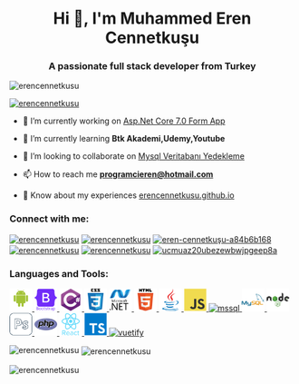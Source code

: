 <h1 align="center">Hi 👋, I'm Muhammed Eren Cennetkuşu</h1>
<h3 align="center">A passionate full stack developer from Turkey</h3>

<p align="left"> <img src="https://komarev.com/ghpvc/?username=erencennetkusu&label=Profile%20views&color=0e75b6&style=flat" alt="erencennetkusu" /> </p>

<p align="left"> <a href="https://twitter.com/erencennetkusu" target="blank"><img src="https://img.shields.io/twitter/follow/erencennetkusu?logo=twitter&style=for-the-badge" alt="erencennetkusu" /></a> </p>

- 🔭 I’m currently working on [Asp.Net Core 7.0  Form App](https://github.com/erencennetkusu/asp-dotnet-core-7.0-forms-app)

- 🌱 I’m currently learning **Btk Akademi,Udemy,Youtube**

- 👯 I’m looking to collaborate on [Mysql Veritabanı Yedekleme](https://github.com/erencennetkusu/VeritabaniYedeklemeMysql)

- 📫 How to reach me **programcieren@hotmail.com**

- 📄 Know about my experiences [erencennetkusu.github.io](erencennetkusu.github.io)

<h3 align="left">Connect with me:</h3>
<p align="left">
<a href="https://codepen.io/erencennetkusu" target="blank"><img align="center" src="https://raw.githubusercontent.com/rahuldkjain/github-profile-readme-generator/master/src/images/icons/Social/codepen.svg" alt="erencennetkusu" height="30" width="40" /></a>
<a href="https://twitter.com/erencennetkusu" target="blank"><img align="center" src="https://raw.githubusercontent.com/rahuldkjain/github-profile-readme-generator/master/src/images/icons/Social/twitter.svg" alt="erencennetkusu" height="30" width="40" /></a>
<a href="https://linkedin.com/in/eren-cennetkuşu-a84b6b168" target="blank"><img align="center" src="https://raw.githubusercontent.com/rahuldkjain/github-profile-readme-generator/master/src/images/icons/Social/linked-in-alt.svg" alt="eren-cennetkuşu-a84b6b168" height="30" width="40" /></a>
<a href="https://fb.com/erencennetkusu" target="blank"><img align="center" src="https://raw.githubusercontent.com/rahuldkjain/github-profile-readme-generator/master/src/images/icons/Social/facebook.svg" alt="erencennetkusu" height="30" width="40" /></a>
<a href="https://instagram.com/erencennetkusu" target="blank"><img align="center" src="https://raw.githubusercontent.com/rahuldkjain/github-profile-readme-generator/master/src/images/icons/Social/instagram.svg" alt="erencennetkusu" height="30" width="40" /></a>
<a href="https://www.youtube.com/c/ucmuaz20ubezewbwjpgeep8a" target="blank"><img align="center" src="https://raw.githubusercontent.com/rahuldkjain/github-profile-readme-generator/master/src/images/icons/Social/youtube.svg" alt="ucmuaz20ubezewbwjpgeep8a" height="30" width="40" /></a>
</p>

<h3 align="left">Languages and Tools:</h3>
<p align="left"> <a href="https://developer.android.com" target="_blank" rel="noreferrer"> <img src="https://raw.githubusercontent.com/devicons/devicon/master/icons/android/android-original-wordmark.svg" alt="android" width="40" height="40"/> </a> <a href="https://getbootstrap.com" target="_blank" rel="noreferrer"> <img src="https://raw.githubusercontent.com/devicons/devicon/master/icons/bootstrap/bootstrap-plain-wordmark.svg" alt="bootstrap" width="40" height="40"/> </a> <a href="https://www.w3schools.com/cs/" target="_blank" rel="noreferrer"> <img src="https://raw.githubusercontent.com/devicons/devicon/master/icons/csharp/csharp-original.svg" alt="csharp" width="40" height="40"/> </a> <a href="https://www.w3schools.com/css/" target="_blank" rel="noreferrer"> <img src="https://raw.githubusercontent.com/devicons/devicon/master/icons/css3/css3-original-wordmark.svg" alt="css3" width="40" height="40"/> </a> <a href="https://dotnet.microsoft.com/" target="_blank" rel="noreferrer"> <img src="https://raw.githubusercontent.com/devicons/devicon/master/icons/dot-net/dot-net-original-wordmark.svg" alt="dotnet" width="40" height="40"/> </a> <a href="https://www.w3.org/html/" target="_blank" rel="noreferrer"> <img src="https://raw.githubusercontent.com/devicons/devicon/master/icons/html5/html5-original-wordmark.svg" alt="html5" width="40" height="40"/> </a> <a href="https://www.java.com" target="_blank" rel="noreferrer"> <img src="https://raw.githubusercontent.com/devicons/devicon/master/icons/java/java-original.svg" alt="java" width="40" height="40"/> </a> <a href="https://developer.mozilla.org/en-US/docs/Web/JavaScript" target="_blank" rel="noreferrer"> <img src="https://raw.githubusercontent.com/devicons/devicon/master/icons/javascript/javascript-original.svg" alt="javascript" width="40" height="40"/> </a> <a href="https://www.microsoft.com/en-us/sql-server" target="_blank" rel="noreferrer"> <img src="https://www.svgrepo.com/show/303229/microsoft-sql-server-logo.svg" alt="mssql" width="40" height="40"/> </a> <a href="https://www.mysql.com/" target="_blank" rel="noreferrer"> <img src="https://raw.githubusercontent.com/devicons/devicon/master/icons/mysql/mysql-original-wordmark.svg" alt="mysql" width="40" height="40"/> </a> <a href="https://nodejs.org" target="_blank" rel="noreferrer"> <img src="https://raw.githubusercontent.com/devicons/devicon/master/icons/nodejs/nodejs-original-wordmark.svg" alt="nodejs" width="40" height="40"/> </a> <a href="https://www.photoshop.com/en" target="_blank" rel="noreferrer"> <img src="https://raw.githubusercontent.com/devicons/devicon/master/icons/photoshop/photoshop-line.svg" alt="photoshop" width="40" height="40"/> </a> <a href="https://www.php.net" target="_blank" rel="noreferrer"> <img src="https://raw.githubusercontent.com/devicons/devicon/master/icons/php/php-original.svg" alt="php" width="40" height="40"/> </a> <a href="https://reactjs.org/" target="_blank" rel="noreferrer"> <img src="https://raw.githubusercontent.com/devicons/devicon/master/icons/react/react-original-wordmark.svg" alt="react" width="40" height="40"/> </a> <a href="https://www.typescriptlang.org/" target="_blank" rel="noreferrer"> <img src="https://raw.githubusercontent.com/devicons/devicon/master/icons/typescript/typescript-original.svg" alt="typescript" width="40" height="40"/> </a> <a href="https://vuetifyjs.com/en/" target="_blank" rel="noreferrer"> <img src="https://bestofjs.org/logos/vuetify.svg" alt="vuetify" width="40" height="40"/> </a> </p>

<p><img align="left" src="https://github-readme-stats.vercel.app/api/top-langs?username=erencennetkusu&show_icons=true&locale=en&layout=compact" alt="erencennetkusu" /></p>

<p>&nbsp;<img align="center" src="https://github-readme-stats.vercel.app/api?username=erencennetkusu&show_icons=true&locale=en" alt="erencennetkusu" /></p>

<p><img align="center" src="https://github-readme-streak-stats.herokuapp.com/?user=erencennetkusu&" alt="erencennetkusu" /></p>
